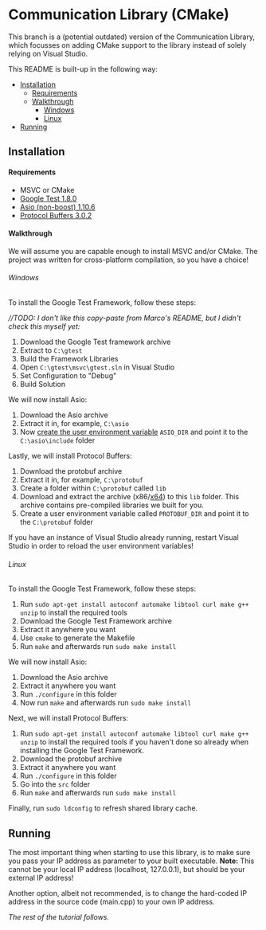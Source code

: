 # Communication Library (CMake)
This branch is a (potential outdated) version of the Communication Library, which focusses on adding CMake support to the library instead of solely relying on Visual Studio.

This README is built-up in the following way:
- [Installation](#installation)
  - [Requirements](#requirements)
  - [Walkthrough](#walkthrough)
    - [Windows](#windows)
    - [Linux](#linux)
- [Running](#running)

## Installation

#### Requirements
- MSVC or CMake
- [Google Test 1.8.0](https://github.com/google/googletest/archive/release-1.8.0.zip)
- [Asio (non-boost) 1.10.6](https://sourceforge.net/projects/asio/files/asio/1.10.6%20%28Stable%29/asio-1.10.6.zip/download)
- [Protocol Buffers 3.0.2](https://github.com/google/protobuf/releases/download/v3.0.2/protobuf-cpp-3.0.2.zip)

#### Walkthrough
We will assume you are capable enough to install MSVC and/or CMake.
The project was written for cross-platform compilation, so you have a choice!
###### Windows
To install the Google Test Framework, follow these steps:

*//TODO: I don't like this copy-paste from Marco's README, but I didn't check this myself yet:*

1.  Download the Google Test framework archive
2.  Extract to `C:\gtest`
3.  Build the Framework Libraries
4.  Open `C:\gtest\msvc\gtest.sln` in Visual Studio
5.  Set Configuration to "Debug"
6.  Build Solution

We will now install Asio:

1.  Download the Asio archive
2.  Extract it in, for example, `C:\asio`
3.  Now [create the user environment variable](http://www.computerhope.com/issues/ch000549.htm) `ASIO_DIR` and point it to the `C:\asio\include` folder

Lastly, we will install Protocol Buffers:

1.  Download the protobuf archive
2.  Extract it in, for example, `C:\protobuf`
3.  Create a folder within `C:\protobuf` called `lib`
4.  Download and extract the archive (x86/[x64](https://drive.google.com/open?id=0ByRP9F3xvboOWkdDdW51aVdlZ1k)) to this `lib` folder. This archive contains pre-compiled libraries we built for you.
3.  Create a user environment variable called `PROTOBUF_DIR` and point it to the `C:\protobuf` folder

If you have an instance of Visual Studio already running, restart Visual Studio in order to reload the user environment variables!

###### Linux
To install the Google Test Framework, follow these steps:

1.  Run `sudo apt-get install autoconf automake libtool curl make g++ unzip` to install the required tools
2.  Download the Google Test Framework archive
3.  Extract it anywhere you want
4.  Use `cmake` to generate the Makefile
5.  Run `make` and afterwards run `sudo make install`

We will now install Asio:

1.  Download the Asio archive
2.  Extract it anywhere you want
3.  Run `./configure` in this folder
4.  Now run `make` and afterwards run `sudo make install`

Next, we will install Protocol Buffers:

1.  Run `sudo apt-get install autoconf automake libtool curl make g++ unzip` to install the required tools if you haven't done so already when installing the Google Test Framework.
2.  Download the protobuf archive
3.  Extract it anywhere you want
4.  Run `./configure` in this folder
5.  Go into the `src` folder
5.  Run `make` and afterwards run `sudo make install`

Finally, run `sudo ldconfig` to refresh shared library cache.

## Running
The most important thing when starting to use this library, is to make sure you pass your IP address as parameter to your built executable. **Note:** This cannot be your local IP address (localhost, 127.0.0.1), but should be your external IP address!

Another option, albeit not recommended, is to change the hard-coded IP address in the source code (main.cpp) to your own IP address.

*The rest of the tutorial follows.*

